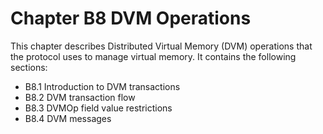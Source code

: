 # Chapter B8 DVM Operations

This chapter describes Distributed Virtual Memory (DVM) operations that the protocol uses to manage virtual memory. It contains the following sections:

- B8.1 Introduction to DVM transactions
- B8.2 DVM transaction flow
- B8.3 DVMOp field value restrictions
- B8.4 DVM messages